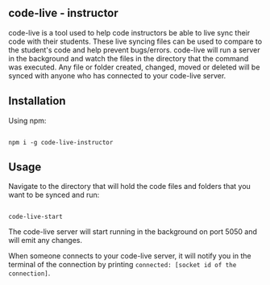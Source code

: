 ## code-live - instructor
code-live is a tool used to help code instructors be able to live sync their code with their students. These live syncing files can be used to compare to the student's code and help prevent bugs/errors.
code-live will run a server in the background and watch the files in the directory that the command was executed. Any file or folder created, changed, moved or deleted will be synced with anyone who has connected to your code-live server.

## Installation
Using npm:

```

npm i -g code-live-instructor

```

## Usage
Navigate to the directory that will hold the code files and folders that you want to be synced and run:

```

code-live-start

```

The code-live server will start running in the background on port 5050 and will emit any changes. 

When someone connects to your code-live server, it will notify you in the terminal of the connection by printing `connected: [socket id of the connection]`. 